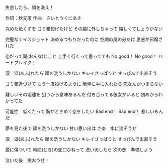 失恋したら、顔を洗え！

作詞：秋元康
作曲：さいとうくにあき

丸めた紙くずを
ゴミ箱投げたけど
その脇に外しちゃって
悔しくてしょうがない

完璧なナイスショット
決めるつもりだったのに
空調の風の分だけ
思惑が邪魔された

恋だって同(おんな)じこと
上手く行くって思ってても
No good！ No good！
ハートブレイク！

涙　溢(あふ)れたら
顔を洗うしかない
キレイさっぱりと
すっぴんで出直そう

ゴミ箱近づけて
もう一度投げるように
簡単に手に入れたら
恋なんかつまらない

難しいその距離を
狙うから意味あるんだ
付き合ってる彼女がいると
初めからわかってた

可能性　低くたって
胸がときめく恋をしたい
Bad end！ Bad end！
悲しいもんだ

夢を見た後で
顔を洗うしかない
甘い思い出は
さあ　水に流そうぜ

涙　溢(あふ)れたら
顔を洗うしかない
キレイさっぱりと
すっぴんで出直そう

愛に傷ついて
時間(とき)の蛇口ひねって
洗い流したら
次の恋　準備しよう

泣いた後　笑おうぜ！